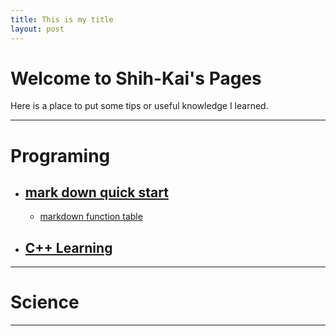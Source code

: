 ```yaml
---
title: This is my title
layout: post
---
```


# Welcome to Shih-Kai's Pages
Here is a place to put some tips or useful knowledge I learned.

---
# Programing
* ## [mark down quick start](mark_down_quick_start.md)
  * [markdown function table](http://commonmark.org/help/)
* ## [C++ Learning](C++learning.md)
---
# Science
---
